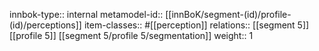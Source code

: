 innbok-type:: internal
metamodel-id:: [[innBoK/segment-(id)/profile-(id)/perceptions]]
item-classes:: #[[perception]]
relations:: [[segment 5]] [[profile 5]] [[segment 5/profile 5/segmentation]]
weight:: 1


